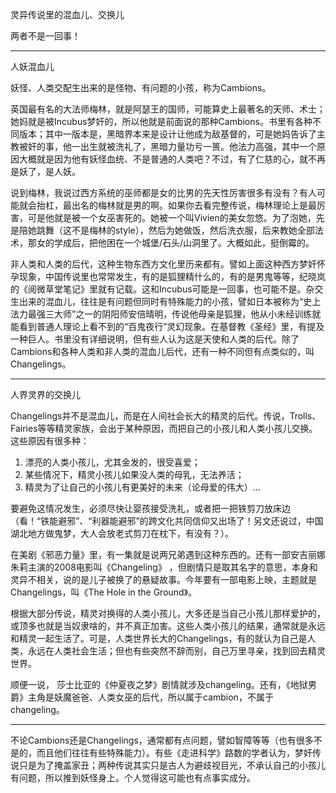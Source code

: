 灵异传说里的混血儿、交换儿

两者不是一回事！

-----------------------

人妖混血儿

妖怪、人类交配生出来的是怪物、有问题的小孩，称为Cambions。

英国最有名的大法师梅林，就是阿瑟王的国师，可能算史上最著名的天师、术士；她妈就是被Incubus梦奸的，所以他就是前面说的那种Cambions。书里有各种不同版本；其中一版本是，黑暗界本来是设计让他成为敌基督的，可是她妈告诉了主教被奸的事，他一出生就被洗礼了，黑暗力量功亏一篑。他法力高强，其中一个原因大概就是因为他有妖怪血统、不是普通的人类吧？不过，有了仁慈的心，就不再是妖了，是人妖。

说到梅林，我说过西方系统的巫师都是女的比男的先天性厉害很多有没有？有人可能就会抬杠，最出名的梅林就是男的啊。如果你去看完整传说，梅林理论上是最厉害，可是他就是被一个女巫害死的。她被一个叫Vivien的美女忽悠。为了泡她，先是陪她跳舞（这不是梅林的style），然后为她做饭，然后洗衣服，后来教她全部法术，那女的学成后，把他困在一个城堡/石头/山洞里了。大概如此，挺倒霉的。

非人类和人类的后代，这种生物东西方文化里历来都有。譬如上面这种西方梦奸怀孕现象，中国传说里也常常发生，有的是狐狸精什么的，有的是男鬼等等，纪晓岚的《阅微草堂笔记》里就有记载。这和Incubus可能是一回事，也可能不是。杂交生出来的混血儿，往往是有问题但同时有特殊能力的小孩，譬如日本被称为“史上法力最强三大师”之一的阴阳师安倍晴明，传说他母亲是狐狸，他从小未经训练就能看到普通人理论上看不到的“百鬼夜行”灵幻现象。在基督教《圣经》里，有提及一种巨人。书里没有详细说明，但有些人认为这是天使和人类的后代。除了Cambions和各种人类和非人类的混血儿后代，还有一种不同但有点类似的，叫Changelings。

-----------------------

人界灵界的交换儿

Changelings并不是混血儿，而是在人间社会长大的精灵的后代。传说，Trolls、Fairies等等精灵家族，会出于某种原因，而把自己的小孩儿和人类小孩儿交换。这些原因有很多种：

1. 漂亮的人类小孩儿，尤其金发的，很受喜爱；
2. 某些情况下，精灵小孩儿如果没人类的母乳，无法养活；
3. 精灵为了让自己的小孩儿有更美好的未来（论母爱的伟大）…

要避免这情况发生，必须尽快让婴孩接受洗礼，或者把一把铁剪刀放床边（看！“铁能避邪”、“利器能避邪”的跨文化共同信仰又出场了！另文还说过，中国湖北地方做鬼梦，大人会放老式剪刀在枕下，有没有？）。

在美剧《邪恶力量》里，有一集就是说两兄弟遇到这种东西的。还有一部安吉丽娜朱莉主演的2008电影叫《Changeling》 ，但剧情只是取其名字的意思，本身和灵异不相关，说的是儿子被换了的悬疑故事。今年要有一部电影上映，主题就是Changelings，叫《The Hole in the Ground》。

根据大部分传说，精灵对换得的人类小孩儿，大多还是当自己小孩儿那样爱护的，或顶多也就是当奴隶啥的，并不真正加害。这些人类小孩儿的结果，通常就是永远和精灵一起生活了。可是，人类世界长大的Changelings，有的就认为自己是人类，永远在人类社会生活；但也有些突然不辞而别，自己万里寻亲，找到回去精灵世界。

顺便一说， 莎士比亚的《仲夏夜之梦》剧情就涉及changeling。还有，《地狱男爵》主角是妖魔爸爸、人类女巫的后代，所以属于cambion，不属于changeling。

-----------------------

不论Cambions还是Changelings，通常都有点问题，譬如智障等等（也有很多不是的，而且他们往往有些特殊能力）。有些《走进科学》路数的学者认为，梦奸传说只是为了掩盖家丑；两种传说其实只是古人为避歧视目光，不承认自己的小孩儿有问题，所以推到妖怪身上。个人觉得这可能也有点事实成分。
